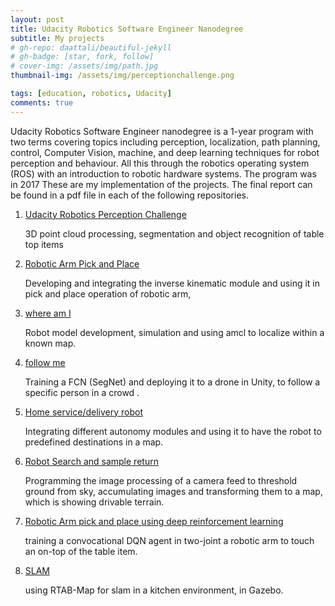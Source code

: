 ```yaml
---
layout: post
title: Udacity Robotics Software Engineer Nanodegree
subtitle: My projects
# gh-repo: daattali/beautiful-jekyll
# gh-badge: [star, fork, follow]
# cover-img: /assets/img/path.jpg
thumbnail-img: /assets/img/perceptionchallenge.png

tags: [education, robotics, Udacity]
comments: true
---
```


Udacity Robotics Software Engineer nanodegree is a 1-year program with two terms covering topics including perception, localization, path planning, control, Computer Vision, machine, and deep learning techniques for robot perception and behaviour. All this through the robotics operating system (ROS) with an introduction to robotic hardware systems. The program was in 2017
These are my implementation of the projects. The final report can be found in a pdf file in each of the following repositories.

1. [Udacity Robotics Perception Challenge](https://github.com/Beshario/Udacity-Robotics-Perception-Challenge)

    3D point cloud processing, segmentation and object recognition of table top items
2. [Robotic Arm Pick and Place](https://github.com/Beshario/Robotic-Arm-Pick-and-Place)

    Developing and integrating the inverse kinematic module and using it in pick and place operation of robotic arm,
3. [where am I](https://github.com/Beshario/WhereAmI)

    Robot model development, simulation and using amcl to localize within a known map.
4. [follow me](https://github.com/Beshario/RoboND-DeepLearning-Project)

    Training a FCN (SegNet) and deploying it to a drone in Unity, to follow a specific person in a crowd .
5. [Home service/delivery robot](https://github.com/Beshario/home-service-bot)

    Integrating different autonomy modules and using it to have the robot to predefined destinations in a map.
6. [Robot Search and sample return](https://github.com/Beshario/Robotics-Search-and-Sample-Return)

    Programming the image processing of a camera feed to threshold ground from sky, accumulating images and transforming them to a map, which is showing drivable terrain.
7. [Robotic Arm pick and place using deep reinforcement learning](https://github.com/Beshario/DRL-Robotics-Arm)

    training a convocational DQN agent in two-joint a robotic arm to touch an on-top of the table item. 
8. [SLAM](https://github.com/Beshario/SLAM-map-my-world)

    using RTAB-Map for slam in a kitchen environment, in Gazebo.


<!-- 
This is a demo post to show you how to write blog posts with markdown.  I strongly encourage you to [take 5 minutes to learn how to write in markdown](https://markdowntutorial.com/) - it'll teach you how to transform regular text into bold/italics/headings/tables/etc.

**Here is some bold text**

## Here is a secondary heading

Here's a useless table:

| Number | Next number | Previous number |
| :------ |:--- | :--- |
| Five | Six | Four |
| Ten | Eleven | Nine |
| Seven | Eight | Six |
| Two | Three | One |


How about a yummy crepe?

![Crepe](https://s3-media3.fl.yelpcdn.com/bphoto/cQ1Yoa75m2yUFFbY2xwuqw/348s.jpg)

It can also be centered!

![Crepe](https://s3-media3.fl.yelpcdn.com/bphoto/cQ1Yoa75m2yUFFbY2xwuqw/348s.jpg){: .mx-auto.d-block :}

Here's a code chunk:

~~~
var foo = function(x) {
  return(x + 5);
}
foo(3)
~~~

And here is the same code with syntax highlighting:

```javascript
var foo = function(x) {
  return(x + 5);
}
foo(3)
```

And here is the same code yet again but with line numbers:

{% highlight javascript linenos %}
var foo = function(x) {
  return(x + 5);
}
foo(3)
{% endhighlight %}

## Boxes
You can add notification, warning and error boxes like this:

### Notification

{: .box-note}
**Note:** This is a notification box.

### Warning

{: .box-warning}
**Warning:** This is a warning box.

### Error

{: .box-error}
**Error:** This is an error box. -->